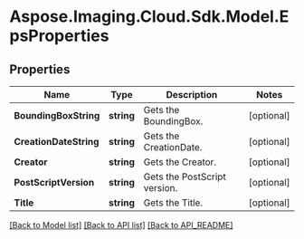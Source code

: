 # Aspose.Imaging.Cloud.Sdk.Model.EpsProperties
## Properties

Name | Type | Description | Notes
------------ | ------------- | ------------- | -------------
**BoundingBoxString** | **string** | Gets the BoundingBox. | [optional] 
**CreationDateString** | **string** | Gets the CreationDate. | [optional] 
**Creator** | **string** | Gets the Creator. | [optional] 
**PostScriptVersion** | **string** | Gets the PostScript version. | [optional] 
**Title** | **string** | Gets the Title. | [optional] 

[[Back to Model list]](API_README.md#documentation-for-models) [[Back to API list]](API_README.md#documentation-for-api-endpoints) [[Back to API_README]](API_README.md)

